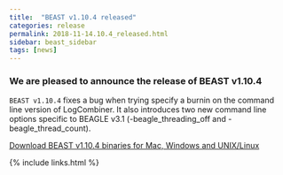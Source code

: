```yaml
---
title:  "BEAST v1.10.4 released"
categories: release
permalink: 2018-11-14.10.4_released.html
sidebar: beast_sidebar
tags: [news]
---
```


### We are pleased to announce the release of BEAST v1.10.4 ### 

`BEAST v1.10.4` fixes a bug when trying specify a burnin on the command line version of LogCombiner. It also introduces two new command line options specific to BEAGLE v3.1 (-beagle_threading_off and -beagle_thread_count).

[Download BEAST v1.10.4 binaries for Mac, Windows and UNIX/Linux](installing)

{% include links.html %}
